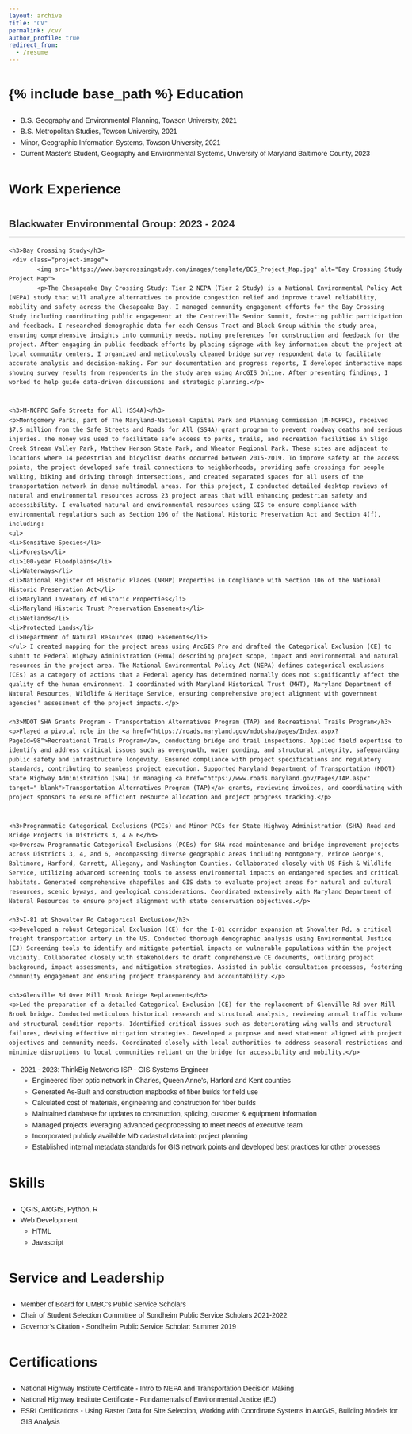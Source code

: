 ```yaml
---
layout: archive
title: "CV"
permalink: /cv/
author_profile: true
redirect_from:
  - /resume
---
```


{% include base_path %}
Education
======
* B.S. Geography and Environmental Planning, Towson University, 2021
* B.S. Metropolitan Studies, Towson University, 2021
* Minor, Geographic Information Systems, Towson University, 2021
* Current Master's Student, Geography and Environmental Systems, University of Maryland Baltimore County, 2023

Work Experience
======
<html lang="en">
<head>
    <meta charset="UTF-8">
    <meta name="viewport" content="width=device-width, initial-scale=1.0">
    <style>
        body {
            font-family: Arial, sans-serif;
            line-height: 1.6;
            max-width: 800px;
            margin: 0 auto;
            padding: 20px;
        }
        h2 {
            color: #333;
            border-bottom: 1px solid #ccc;
            padding-bottom: 10px;
        }
        h3 {
            color: #666;
            margin-top: 20px;
        }
        p {
            margin-bottom: 20px;
            text-align: justify;
        }
    </style>
</head>
<body>
    <h2>Blackwater Environmental Group: 2023 - 2024</h2>
  
    <h3>Bay Crossing Study</h3>
     <div class="project-image">
            <img src="https://www.baycrossingstudy.com/images/template/BCS_Project_Map.jpg" alt="Bay Crossing Study Project Map">
            <p>The Chesapeake Bay Crossing Study: Tier 2 NEPA (Tier 2 Study) is a National Environmental Policy Act (NEPA) study that will analyze alternatives to provide congestion relief and improve travel reliability, mobility and safety across the Chesapeake Bay. I managed community engagement efforts for the Bay Crossing Study including coordinating public engagement at the Centreville Senior Summit, fostering public participation and feedback. I researched demographic data for each Census Tract and Block Group within the study area, ensuring comprehensive insights into community needs, noting preferences for construction and feedback for the project. After engaging in public feedback efforts by placing signage with key information about the project at local community centers, I organized and meticulously cleaned bridge survey respondent data to facilitate accurate analysis and decision-making. For our documentation and progress reports, I developed interactive maps showing survey results from respondents in the study area using ArcGIS Online. After presenting findings, I worked to help guide data-driven discussions and strategic planning.</p>
       

    <h3>M-NCPPC Safe Streets for All (SS4A)</h3>
    <p>Montgomery Parks, part of The Maryland-National Capital Park and Planning Commission (M-NCPPC), received $7.5 million from the Safe Streets and Roads for All (SS4A) grant program to prevent roadway deaths and serious injuries. The money was used to facilitate safe access to parks, trails, and recreation facilities in Sligo Creek Stream Valley Park, Matthew Henson State Park, and Wheaton Regional Park. These sites are adjacent to locations where 14 pedestrian and bicyclist deaths occurred between 2015-2019. To improve safety at the access points, the project developed safe trail connections to neighborhoods, providing safe crossings for people walking, biking and driving through intersections, and created separated spaces for all users of the transportation network in dense multimodal areas. For this project, I conducted detailed desktop reviews of natural and environmental resources across 23 project areas that will enhancing pedestrian safety and accessibility. I evaluated natural and environmental resources using GIS to ensure compliance with environmental regulations such as Section 106 of the National Historic Preservation Act and Section 4(f), including: 
    <ul>
    <li>Sensitive Species</li>
    <li>Forests</li>
    <li>100-year Floodplains</li>
    <li>Waterways</li>
    <li>National Register of Historic Places (NRHP) Properties in Compliance with Section 106 of the National Historic Preservation Act</li>
    <li>Maryland Inventory of Historic Properties</li>
    <li>Maryland Historic Trust Preservation Easements</li>
    <li>Wetlands</li>
    <li>Protected Lands</li>
    <li>Department of Natural Resources (DNR) Easements</li>
    </ul> I created mapping for the project areas using ArcGIS Pro and drafted the Categorical Exclusion (CE) to submit to Federal Highway Administration (FHWA) describing project scope, impact and environmental and natural resources in the project area. The National Environmental Policy Act (NEPA) defines categorical exclusions (CEs) as a category of actions that a Federal agency has determined normally does not significantly affect the quality of the human environment. I coordinated with Maryland Historical Trust (MHT), Maryland Department of Natural Resources, Wildlife & Heritage Service, ensuring comprehensive project alignment with government agencies' assessment of the project impacts.</p>

    <h3>MDOT SHA Grants Program - Transportation Alternatives Program (TAP) and Recreational Trails Program</h3>
    <p>Played a pivotal role in the <a href="https://roads.maryland.gov/mdotsha/pages/Index.aspx?PageId=98">Recreational Trails Program</a>, conducting bridge and trail inspections. Applied field expertise to identify and address critical issues such as overgrowth, water ponding, and structural integrity, safeguarding public safety and infrastructure longevity. Ensured compliance with project specifications and regulatory standards, contributing to seamless project execution. Supported Maryland Department of Transportation (MDOT) State Highway Administration (SHA) in managing <a href="https://www.roads.maryland.gov/Pages/TAP.aspx" target="_blank">Transportation Alternatives Program (TAP)</a> grants, reviewing invoices, and coordinating with project sponsors to ensure efficient resource allocation and project progress tracking.</p>


    <h3>Programmatic Categorical Exclusions (PCEs) and Minor PCEs for State Highway Administration (SHA) Road and Bridge Projects in Districts 3, 4 & 6</h3>
    <p>Oversaw Programmatic Categorical Exclusions (PCEs) for SHA road maintenance and bridge improvement projects across Districts 3, 4, and 6, encompassing diverse geographic areas including Montgomery, Prince George's, Baltimore, Harford, Garrett, Allegany, and Washington Counties. Collaborated closely with US Fish & Wildlife Service, utilizing advanced screening tools to assess environmental impacts on endangered species and critical habitats. Generated comprehensive shapefiles and GIS data to evaluate project areas for natural and cultural resources, scenic byways, and geological considerations. Coordinated extensively with Maryland Department of Natural Resources to ensure project alignment with state conservation objectives.</p>

    <h3>I-81 at Showalter Rd Categorical Exclusion</h3>
    <p>Developed a robust Categorical Exclusion (CE) for the I-81 corridor expansion at Showalter Rd, a critical freight transportation artery in the US. Conducted thorough demographic analysis using Environmental Justice (EJ) Screening tools to identify and mitigate potential impacts on vulnerable populations within the project vicinity. Collaborated closely with stakeholders to draft comprehensive CE documents, outlining project background, impact assessments, and mitigation strategies. Assisted in public consultation processes, fostering community engagement and ensuring project transparency and accountability.</p>

    <h3>Glenville Rd Over Mill Brook Bridge Replacement</h3>
    <p>Led the preparation of a detailed Categorical Exclusion (CE) for the replacement of Glenville Rd over Mill Brook bridge. Conducted meticulous historical research and structural analysis, reviewing annual traffic volume and structural condition reports. Identified critical issues such as deteriorating wing walls and structural failures, devising effective mitigation strategies. Developed a purpose and need statement aligned with project objectives and community needs. Coordinated closely with local authorities to address seasonal restrictions and minimize disruptions to local communities reliant on the bridge for accessibility and mobility.</p>

</body>
</html>


  
* 2021 - 2023: ThinkBig Networks ISP - GIS Systems Engineer                                                                                                         
  * Engineered fiber optic network in Charles, Queen Anne's, Harford and Kent counties
  * Generated As-Built and construction mapbooks of fiber builds for field use 
  * Calculated cost of materials, engineering and construction for fiber builds 
  * Maintained database for updates to construction, splicing, customer  & equipment information
  * Managed projects leveraging advanced geoprocessing to meet needs of executive team 
  * Incorporated publicly available MD cadastral data into project planning
  * Established internal metadata standards for GIS network points and developed best practices for other processes
  
Skills
======
* QGIS, ArcGIS, Python, R
* Web Development
  * HTML
  * Javascript
  
Service and Leadership
======
* Member of Board for UMBC's Public Service Scholars
* Chair of Student Selection Committee of Sondheim Public Service Scholars 2021-2022
* Governor’s Citation - Sondheim Public Service Scholar: Summer 2019

Certifications
======
* National Highway Institute Certificate - Intro to NEPA and Transportation Decision Making
* National Highway Institute Certificate - Fundamentals of Environmental Justice (EJ)
* ESRI Certifications - Using Raster Data for Site Selection, Working with Coordinate Systems in ArcGIS, Building Models for GIS Analysis
